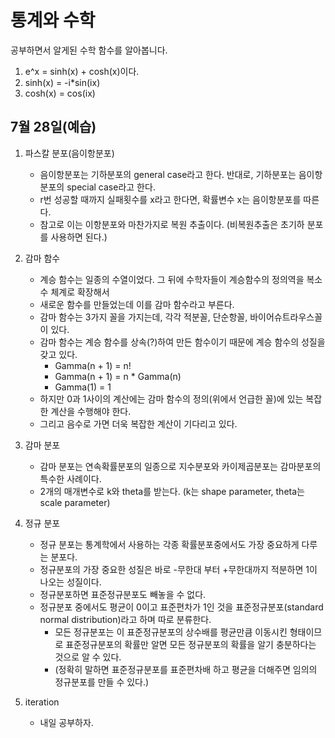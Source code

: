 # 통계와 수학

공부하면서 알게된 수학 함수를 알아봅니다.

1. e^x = sinh(x) + cosh(x)이다.
2. sinh(x) = -i\*sin(ix)
3. cosh(x) = cos(ix)

## 7월 28일(예습)

1. 파스칼 분포(음이항분포)
	* 음이항분포는 기하분포의 general case라고 한다. 반대로, 기하분포는 음이항분포의 special case라고 한다.
	* r번 성공할 때까지 실패횟수를 x라고 한다면, 확률변수 x는 음이항분포를 따른다.
	* 참고로 이는 이항분포와 마찬가지로 복원 추출이다. (비복원추출은 초기하 분포를 사용하면 된다.)

2. 감마 함수
	* 계승 함수는 일종의 수열이었다. 그 뒤에 수학자들이 계승함수의 정의역을 복소수 체계로 확장해서 
	* 새로운 함수를 만들었는데 이를 감마 함수라고 부른다.
	* 감마 함수는 3가지 꼴을 가지는데, 각각 적분꼴, 단순항꼴, 바이어슈트라우스꼴이 있다.
	* 감마 함수는 계승 함수를 상속(?)하여 만든 함수이기 때문에 계승 함수의 성질을 갖고 있다.
		* Gamma(n + 1) = n!
		* Gamma(n + 1) = n \* Gamma(n)
		* Gamma(1) = 1
	* 하지만 0과 1사이의 계산에는 감마 함수의 정의(위에서 언급한 꼴)에 있는 복잡한 계산을 수행해야 한다.
	* 그리고 음수로 가면 더욱 복잡한 계산이 기다리고 있다.

3. 감마 분포
	* 감마 분포는 연속확률분포의 일종으로 지수분포와 카이제곱분포는 감마분포의 특수한 사례이다.
	* 2개의 매개변수로 k와 theta를 받는다. (k는 shape parameter, theta는 scale parameter)
	
4. 정규 분포
	* 정규 분포는 통계학에서 사용하는 각종 확률분포중에서도 가장 중요하게 다루는 분포다.
	* 정규분포의 가장 중요한 성질은 바로 -무한대 부터 +무한대까지 적분하면 1이 나오는 성질이다.
	* 정규분포하면 표준정규분포도 빼놓을 수 없다. 
	* 정규분포 중에서도 평균이 0이고 표준편차가 1인 것을 표준정규분포(standard normal distribution)라고 하며 따로 분류한다.
		* 모든 정규분포는 이 표준정규분포의 상수배를 평균만큼 이동시킨 형태이므로 표준정규분포의 확률만 알면 모든 정규분포의 확률을 알기 충분하다는 것으로 알 수 있다.
		* (정확히 말하면 표준정규분포를 표준편차배 하고 평균을 더해주면 임의의 정규분포를 만들 수 있다.)

5. iteration
	* 내일 공부하자.
